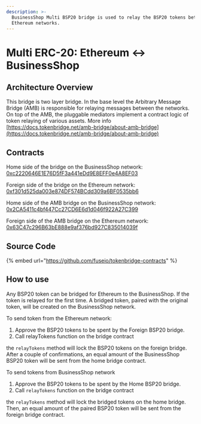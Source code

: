 ```yaml
---
description: >-
  BusinessShop Multi BSP20 bridge is used to relay the BSP20 tokens between BusinessShop and
  Ethereum networks.
---
```


# Multi ERC-20: Ethereum ↔ BusinessShop

## Architecture Overview

This bridge is two layer bridge. In the base level the  Arbitrary Message Bridge \(AMB\) is responsible for relaying messages between the networks. On top of the AMB,  the pluggable mediators implement a contract logic of token relaying of various assets. More info [https://docs.tokenbridge.net/amb-bridge/about-amb-bridge](https://docs.tokenbridge.net/amb-bridge/about-amb-bridge)

## Contracts

Home side of the bridge on the BusinessShop network: [0xc2220646E1E76D5fF3a441eDd9E8EFF0e4A8EF03](https://bspexplorer.com/address/0xc2220646E1E76D5fF3a441eDd9E8EFF0e4A8EF03)

Foreign side of the bridge on the Ethereum network: [0xf301d525da003e874DF574BCdd309a6BF0535bb6](https://etherscan.io/address/0xf301d525da003e874DF574BCdd309a6BF0535bb6)

Home side of the AMB bridge on the BusinessShop network: [0x2CA5411c4bf447Cc27CD6E6d1d046f922A27C399](https://bspexplorer.com/address/0x2CA5411c4bf447Cc27CD6E6d1d046f922A27C399/transactions)

Foreign side of the AMB bridge on the Ethereum network: [0x63C47c296B63bE888e9af376bd927C835014039f](https://etherscan.io/address/0x63C47c296B63bE888e9af376bd927C835014039f)

## Source Code

{% embed url="https://github.com/fuseio/tokenbridge-contracts" %}

## How to use

Any BSP20 token can be bridged for Ethereum to the BusinessShop. If the token is relayed for the first time. A bridged token, paired with the original token, will be created on the BusinessShop network. 

To send token from the Ethereum network:

1. Approve the BSP20 tokens to be spent by the Foreign BSP20 bridge. 
2. Call relayTokens function on the bridge contract

the `relayTokens` method will lock the BSP20 tokens on the foreign bridge. After a couple of confirmations, an equal amount of the BusinessShop BSP20 token will be sent from the home bridge contract.

To send tokens from BusinessShop network

1. Approve the BSP20 tokens to be spent by the Home BSP20 bridge. 
2. Call `relayTokens` function on the bridge contract

the `relayTokens` method will lock the bridged tokens on the home bridge. Then, an equal amount of the paired BSP20 token will be sent from the foreign bridge contract.



